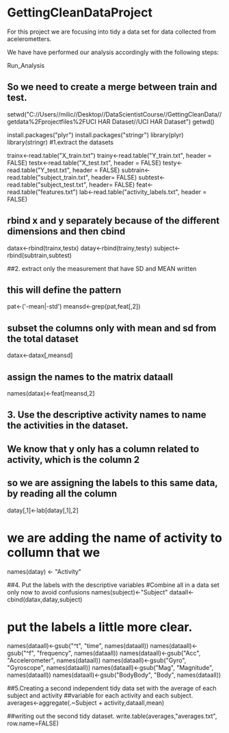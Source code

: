 # GettingCleanDataProject

For this project we are focusing into tidy a data set for data collected from acelerometters.

We have have performed our analysis accordingly with the following steps:

Run_Analysis 

## So we need to create a merge between train and test.
setwd("C://Users//milic//Desktop//DataScientistCourse//GettingCleanData//getdata%2Fprojectfiles%2FUCI HAR Dataset//UCI HAR Dataset")
getwd()

install.packages("plyr")
install.packages("stringr")
library(plyr)
library(stringr)
#1.extract the datasets 

trainx<-read.table("X_train.txt")
trainy<-read.table("Y_train.txt", header = FALSE)
testx<-read.table("X_test.txt", header = FALSE)
testy<-read.table("Y_test.txt", header = FALSE)
subtrain<-read.table("subject_train.txt", header= FALSE)
subtest<-read.table("subject_test.txt", header= FALSE)
feat<-read.table("features.txt")
lab<-read.table("activity_labels.txt", header = FALSE)

## rbind x and y separately because of the different dimensions and then cbind
datax<-rbind(trainx,testx)
datay<-rbind(trainy,testy)
subject<-rbind(subtrain,subtest)

##2. extract only the measurement that have SD and MEAN written
## this will define the pattern
pat<-('-mean|-std')
meansd<-grep(pat,feat[,2])

## subset the columns only with mean and sd from the total dataset
datax<-datax[,meansd]

## assign the names to the matrix dataall
names(datax)<-feat[meansd,2]


## 3. Use the descriptive activity names to name the activities in the dataset.

## We know that y only has a column related to activity, which is the column 2
## so we are assigning the labels to this same data, by reading all the column
datay[,1]<-lab[datay[,1],2]

# we are adding the name of activity to collumn that we 
names(datay) <- "Activity"

##4. Put the labels with the descriptive variables
#Combine all in a data set only now to avoid confusions
names(subject)<-"Subject"
dataall<-cbind(datax,datay,subject)

# put the labels a little more clear.
names(dataall)<-gsub("^t", "time", names(dataall))
names(dataall)<-gsub("^f", "frequency", names(dataall))
names(dataall)<-gsub("Acc", "Accelerometer", names(dataall))
names(dataall)<-gsub("Gyro", "Gyroscope", names(dataall))
names(dataall)<-gsub("Mag", "Magnitude", names(dataall))
names(dataall)<-gsub("BodyBody", "Body", names(dataall))



##5.Creating a second independent tidy data set with the average of each subject and activity
##variable for each activity and each subject.
averages<-aggregate(.~Subject + activity,dataall,mean)

##writing out the second tidy dataset.
write.table(averages,"averages.txt", row.name=FALSE)
